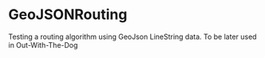# GeoJSONRouting
Testing a routing algorithm using GeoJson LineString data. To be later used in Out-With-The-Dog
